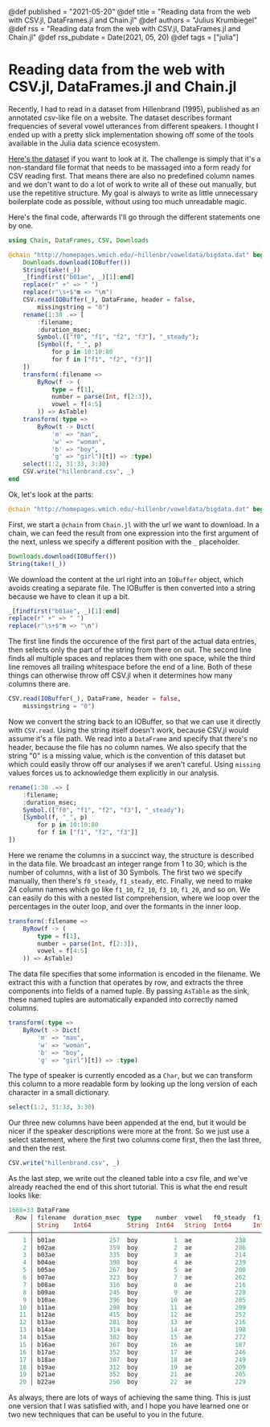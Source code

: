 @def published = "2021-05-20"
@def title = "Reading data from the web with CSV.jl, DataFrames.jl and Chain.jl"
@def authors = "Julius Krumbiegel"
@def rss = "Reading data from the web with CSV.jl, DataFrames.jl and Chain.jl"
@def rss_pubdate = Date(2021, 05, 20)
@def tags = ["julia"]

# Reading data from the web with CSV.jl, DataFrames.jl and Chain.jl

Recently, I had to read in a dataset from Hillenbrand (1995), published as an annotated csv-like file on a website.
The dataset describes formant frequencies of several vowel utterances from different speakers.
I thought I ended up with a pretty slick implementation showing off some of the tools available in the Julia data science ecosystem.

[Here's the dataset](http://homepages.wmich.edu/~hillenbr/voweldata/bigdata.dat) if you want to look at it.
The challenge is simply that it's a non-standard file format that needs to be massaged into a form ready for CSV reading first.
That means there are also no predefined column names and we don't want to do a lot of work to write all of these out manually, but use the repetitive structure.
My goal is always to write as little unnecessary boilerplate code as possible, without using too much unreadable magic.

Here's the final code, afterwards I'll go through the different statements one by one.

```julia
using Chain, DataFrames, CSV, Downloads

@chain "http://homepages.wmich.edu/~hillenbr/voweldata/bigdata.dat" begin
    Downloads.download(IOBuffer())
    String(take!(_))
    _[findfirst("b01ae", _)[1]:end]
    replace(r" +" => " ")
    replace(r"\s+$"m => "\n")
    CSV.read(IOBuffer(_), DataFrame, header = false,
        missingstring = "0")
    rename(1:30 .=> [
        :filename;
        :duration_msec;
        Symbol.(["f0", "f1", "f2", "f3"], "_steady");
        [Symbol(f, "_", p)
            for p in 10:10:80
            for f in ["f1", "f2", "f3"]]
    ])
    transform(:filename =>
        ByRow(f -> (
            type = f[1],
            number = parse(Int, f[2:3]),
            vowel = f[4:5]
        )) => AsTable)
    transform(:type =>
        ByRow(t -> Dict(
            'm' => "man",
            'w' => "woman",
            'b' => "boy",
            'g' => "girl")[t]) => :type)
    select(1:2, 31:33, 3:30)
    CSV.write("hillenbrand.csv", _)
end
```

Ok, let's look at the parts:

```julia
@chain "http://homepages.wmich.edu/~hillenbr/voweldata/bigdata.dat" begin
```

First, we start a `@chain` from `Chain.jl` with the url we want to download.
In a chain, we can feed the result from one expression into the first argument of the next, unless we specify a different position with the `_` placeholder.

```julia
Downloads.download(IOBuffer())
String(take!(_))
```

We download the content at the url right into an `IOBuffer` object, which avoids creating a separate file.
The IOBuffer is then converted into a string because we have to clean it up a bit.

```julia
_[findfirst("b01ae", _)[1]:end]
replace(r" +" => " ")
replace(r"\s+$"m => "\n")
```

The first line finds the occurence of the first part of the actual data entries, then selects only the part of the string from there on out.
The second line finds all multiple spaces and replaces them with one space, while the third line removes all trailing whitespace before the end of a line.
Both of these things can otherwise throw off CSV.jl when it determines how many columns there are.

```julia
CSV.read(IOBuffer(_), DataFrame, header = false,
    missingstring = "0")
```

Now we convert the string back to an IOBuffer, so that we can use it directly with `CSV.read`.
Using the string itself doesn't work, because CSV.jl would assume it's a file path.
We read into a `DataFrame` and specify that there's no header, because the file has no column names.
We also specify that the string "0" is a missing value, which is the convention of this dataset but which could easily throw off our analyses if we aren't careful.
Using `missing` values forces us to acknowledge them explicitly in our analysis.

```julia
rename(1:30 .=> [
    :filename;
    :duration_msec;
    Symbol.(["f0", "f1", "f2", "f3"], "_steady");
    [Symbol(f, "_", p)
        for p in 10:10:80
        for f in ["f1", "f2", "f3"]]
])
```

Here we rename the columns in a succinct way, the structure is described in the data file.
We broadcast an integer range from 1 to 30, which is the number of columns, with a list of 30 Symbols.
The first two we specify manually, then there's `f0_steady`, `f1_steady`, etc.
Finally, we need to make 24 column names which go like `f1_10`, `f2_10`, `f3_10`, `f1_20`, and so on.
We can easily do this with a nested list comprehension, where we loop over the percentages in the outer loop, and over the formants in the inner loop.

```julia
transform(:filename =>
    ByRow(f -> (
        type = f[1],
        number = parse(Int, f[2:3]),
        vowel = f[4:5]
    )) => AsTable)
```

The data file specifies that some information is encoded in the filename.
We extract this with a function that operates by row, and extracts the three components into fields of a named tuple.
By passing `AsTable` as the sink, these named tuples are automatically expanded into correctly named columns.

```julia
transform(:type =>
    ByRow(t -> Dict(
        'm' => "man",
        'w' => "woman",
        'b' => "boy",
        'g' => "girl")[t]) => :type)
```

The type of speaker is currently encoded as a `Char`, but we can transform this column to a more readable form by looking up the long version of each character in a small dictionary.

```julia
select(1:2, 31:33, 3:30)
```

Our three new columns have been appended at the end, but it would be nicer if the speaker descriptions were more at the front.
So we just use a select statement, where the first two columns come first, then the last three, and then the rest.

```julia
CSV.write("hillenbrand.csv", _)
```

As the last step, we write out the cleaned table into a csv file, and we've already reached the end of this short tutorial.
This is what the end result looks like:

```julia
1668×33 DataFrame
  Row │ filename  duration_msec  type    number  vowel   f0_steady  f1_steady  f2_steady  f3_steady  f1_10  f2_10   f3_10    f1_20  f2_20   f3_20    f1_30  f2_3 ⋯
      │ String    Int64          String  Int64   String  Int64      Int64      Int64?     Int64?     Int64  Int64?  Int64?   Int64  Int64?  Int64?   Int64  Int6 ⋯
──────┼───────────────────────────────────────────────────────────────────────────────────────────────────────────────────────────────────────────────────────────
    1 │ b01ae               257  boy          1  ae            238        630       2423       3166    625    2388     3174    651    2413     3115    675    24 ⋯
    2 │ b02ae               359  boy          2  ae            286        829       2495       3218    802    2392     3625    778    2461     3424    793    24
    3 │ b03ae               335  boy          3  ae            214        631       2801       3508    631    2801     3508    602    2760     3453    573    28
    4 │ b04ae               398  boy          4  ae            239        712       2608       3247    729    2604     3239    712    2608     3247    695    25
    5 │ b05ae               267  boy          5  ae            200        748       2589       3042    728    2601     3047    752    2562     3033    767    25 ⋯
    6 │ b07ae               323  boy          7  ae            262        769       2203       3126    769    2203     3126    760    2169     3144    813    22
    7 │ b08ae               316  boy          8  ae            216        870       2281       3077    765    2252     3214    820    2239     3181    864    23
    8 │ b09ae               245  boy          9  ae            220        709       2565       3526    626    2545     3504    709    2565     3526    663    26
    9 │ b10ae               396  boy         10  ae            205        634       2555       3121    635    2560     3230    642    2559     3126    633    25 ⋯
   10 │ b11ae               298  boy         11  ae            209        630       2509       3112    630    2509     3112    627    2513     3098    616    25
   11 │ b12ae               415  boy         12  ae            252        736       2505       3332    729    2544     3261    736    2504     3307    739    25
   12 │ b13ae               281  boy         13  ae            216        634       2535       3260    634    2535     3260    630    2532     3248    623    25
   13 │ b14ae               314  boy         14  ae            198        697       2418       3371    681    2444     3430    657    2471     3376    697    24 ⋯
   14 │ b15ae               382  boy         15  ae            272        607       2620       3350    607    2620     3350    617    2599     3369    628    25
   15 │ b16ae               367  boy         16  ae            187        753       2227       3064    788    2244     3150    750    2233     3042    749    22
   16 │ b17ae               352  boy         17  ae            246        726       2231       2932    726    2231     2932    742    2246     2902    745    22
   17 │ b18ae               307  boy         18  ae            249        741       2444       3043    735    2446     3008    746    2455     3021    748    24 ⋯
   18 │ b19ae               312  boy         19  ae            209        674       2663       3243    684    2665     3268    693    2672     3256    733    26
   19 │ b21ae               352  boy         21  ae            205        769       2234       2910    766    2245     2917    771    2215     2889    771    21
   20 │ b22ae               256  boy         22  ae            229        678       2524       3418    687    2580     3288    678    2501     3424    677    25
```

As always, there are lots of ways of achieving the same thing.
This is just one version that I was satisfied with, and I hope you have learned one or two new techniques that can be useful to you in the future.
